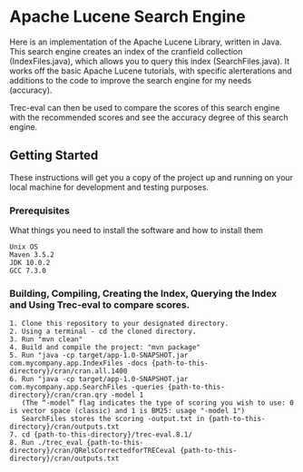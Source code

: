 # Apache Lucene Search Engine

Here is an implementation of the Apache Lucene Library, written in Java. This search engine creates an index of the cranfield collection (IndexFiles.java), which allows you to query this index (SearchFiles.java).
It works off the basic Apache Lucene tutorials, with specific alerterations and additions to the code to improve the search engine for my needs (accuracy).

Trec-eval can then be used to compare the scores of this search engine with the recommended scores and see the accuracy degree of this search engine.

## Getting Started

These instructions will get you a copy of the project up and running on your local machine for development and testing purposes.

### Prerequisites

What things you need to install the software and how to install them

```
Unix OS
Maven 3.5.2
JDK 10.0.2
GCC 7.3.0
```

### Building, Compiling, Creating the Index, Querying the Index and Using Trec-eval to compare scores.
```
1. Clone this repository to your designated directory.
2. Using a terminal - cd the cloned directory.
3. Run "mvn clean"
4. Build and compile the project: "mvn package"
5. Run "java -cp target/app-1.0-SNAPSHOT.jar com.mycompany.app.IndexFiles -docs {path-to-this-directory}/cran/cran.all.1400
6. Run "java -cp target/app-1.0-SNAPSHOT.jar com.mycompany.app.SearchFiles -queries {path-to-this-directory}/cran/cran.qry -model 1
   (The “-model” flag indicates the type of scoring you wish to use: 0 is vector space (classic) and 1 is BM25: usage "-model 1")
   SearchFiles stores the scoring -output.txt in {path-to-this-directory}/cran/outputs.txt
7. cd {path-to-this-directory}/trec-eval.8.1/
8. Run ./trec_eval {path-to-this-directory}/cran/QRelsCorrectedforTRECeval {path-to-this-directory}/cran/outputs.txt
```
